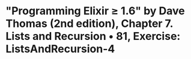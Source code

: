 # "Programming Elixir ≥ 1.6" by Dave Thomas (2nd edition), Chapter 7. Lists and Recursion • 81, Exercise: ListsAndRecursion-4
